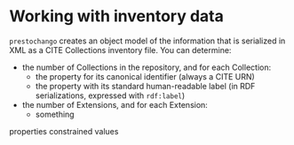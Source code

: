 # Working with inventory data #

`prestochango` creates an object model of the information that is serialized in XML as a CITE Collections inventory file.  You can determine:

- the number of Collections in the repository, and for each Collection:
    - the property for its canonical identifier (always a CITE URN)
    - the property with its standard human-readable label (in RDF serializations, expressed with `rdf:label`)
- the number of Extensions, and for each Extension:
    - something 



properties
constrained values
